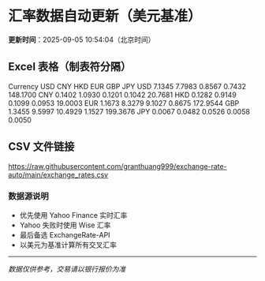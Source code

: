 # 汇率数据自动更新（美元基准）

**更新时间**：2025-09-05 10:54:04（北京时间）

## Excel 表格（制表符分隔）

Currency	USD	CNY	HKD	EUR	GBP	JPY
USD		7.1345	7.7983	0.8567	0.7432	148.1700
CNY	0.1402		1.0930	0.1201	0.1042	20.7681
HKD	0.1282	0.9149		0.1099	0.0953	19.0003
EUR	1.1673	8.3279	9.1027		0.8675	172.9544
GBP	1.3455	9.5997	10.4929	1.1527		199.3676
JPY	0.0067	0.0482	0.0526	0.0058	0.0050	

## CSV 文件链接

https://raw.githubusercontent.com/granthuang999/exchange-rate-auto/main/exchange_rates.csv

### 数据源说明
- 优先使用 Yahoo Finance 实时汇率
- Yahoo 失败时使用 Wise 汇率
- 最后备选 ExchangeRate-API
- 以美元为基准计算所有交叉汇率

---
*数据仅供参考，交易请以银行报价为准*